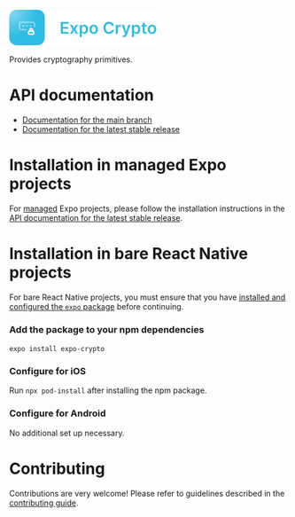 <p>
  <a href="https://docs.expo.dev/versions/latest/sdk/crypto/">
    <img
      src="../../.github/resources/expo-crypto.svg"
      alt="expo-crypto"
      height="64" />
  </a>
</p>

Provides cryptography primitives.

# API documentation

- [Documentation for the main branch](https://github.com/expo/expo/blob/main/docs/pages/versions/unversioned/sdk/crypto.mdx)
- [Documentation for the latest stable release](https://docs.expo.dev/versions/latest/sdk/crypto/)

# Installation in managed Expo projects

For [managed](https://docs.expo.dev/versions/latest/introduction/managed-vs-bare/) Expo projects, please follow the installation instructions in the [API documentation for the latest stable release](https://docs.expo.dev/versions/latest/sdk/crypto/).

# Installation in bare React Native projects

For bare React Native projects, you must ensure that you have [installed and configured the `expo` package](https://docs.expo.dev/bare/installing-expo-modules/) before continuing.

### Add the package to your npm dependencies

```
expo install expo-crypto
```

### Configure for iOS

Run `npx pod-install` after installing the npm package.

### Configure for Android

No additional set up necessary.

# Contributing

Contributions are very welcome! Please refer to guidelines described in the [contributing guide](https://github.com/expo/expo#contributing).
